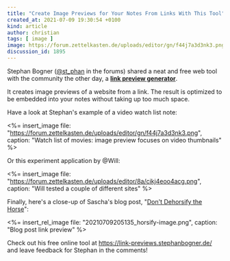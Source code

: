 ```yaml
---
title: "Create Image Previews for Your Notes From Links With This Tool"
created_at: 2021-07-09 19:30:54 +0100
kind: article
author: christian
tags: [ image ]
image: https://forum.zettelkasten.de/uploads/editor/gn/f44j7a3d3nk3.png
discussion_id: 1895
---
```

Stephan Bogner ([@st_phan](https://forum.zettelkasten.de/profile/st_phan) in the forums) shared a neat and free web tool with the community the other day, a [**link preview generator**](https://link-previews.stephanbogner.de/).

It creates image previews of a website from a link. The result is optimized to be embedded into your notes without taking up too much space.

Have a look at Stephan's example of a video watch list note:

<%= insert_image file: "https://forum.zettelkasten.de/uploads/editor/gn/f44j7a3d3nk3.png", caption: "Watch list of movies: image preview focuses on video thumbnails" %>

Or this experiment application by @Will:

<%= insert_image file: "https://forum.zettelkasten.de/uploads/editor/8a/cikj4eoo4acg.png", caption: "Will tested a couple of different sites" %>

Finally, here's a close-up of Sascha's blog post, "[Don't Dehorsify the Horse](https://zettelkasten.de/posts/dont-dehorsify-the-horse/)":

<%= insert_rel_image file: "20210709205135_horsify-image.png", caption: "Blog post link preview" %>

Check out his free online tool at <https://link-previews.stephanbogner.de/> and leave feedback for Stephan in the comments!
